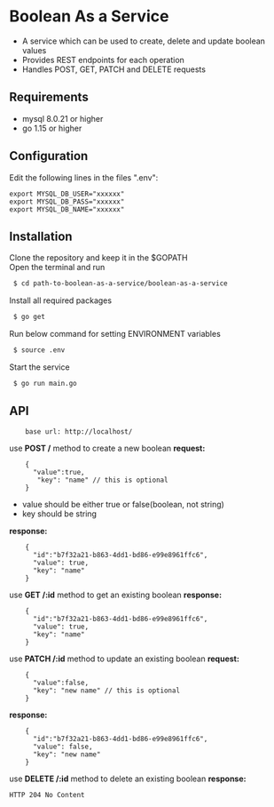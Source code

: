 # Boolean As a Service 
- A service which can be used to create, delete and update boolean values <br />
- Provides REST endpoints for each operation <br />
- Handles POST, GET, PATCH and DELETE requests <br />

## Requirements
- mysql 8.0.21 or higher
- go 1.15 or higher
## Configuration

Edit the following lines in the files ".env": <br />

```
export MYSQL_DB_USER="xxxxxx"     
export MYSQL_DB_PASS="xxxxxx"
export MYSQL_DB_NAME="xxxxxx"
```
## Installation
Clone the repository and keep it in the $GOPATH <br />
Open the terminal and run <br />
```sh
 $ cd path-to-boolean-as-a-service/boolean-as-a-service
```
Install all required packages <br />
```sh
 $ go get
```
Run below command for setting ENVIRONMENT variables
```sh
 $ source .env
```
Start the service
```sh
 $ go run main.go
```
## API
```
    base url: http://localhost/ 
```
use __POST /__ method to create a new boolean
__request:__
```
    {
      "value":true,
       "key": "name" // this is optional
    }
```
- value should be either true or false(boolean, not string) <br />
- key should be string <br />

__response:__
```
    {
      "id":"b7f32a21-b863-4dd1-bd86-e99e8961ffc6",
      "value": true,
      "key": "name"
    }
```


use __GET /:id__ method to get an existing boolean
__response:__
```
    {
      "id":"b7f32a21-b863-4dd1-bd86-e99e8961ffc6",
      "value": true,
      "key": "name"
    }
```
use __PATCH /:id__ method to update an existing boolean
__request:__
```
    {
      "value":false,
      "key": "new name" // this is optional
    }
```
__response:__
```
    {
      "id":"b7f32a21-b863-4dd1-bd86-e99e8961ffc6",
      "value": false,
      "key": "new name"
    }
```
use __DELETE /:id__ method to delete an existing boolean
__response:__
```
HTTP 204 No Content
```
